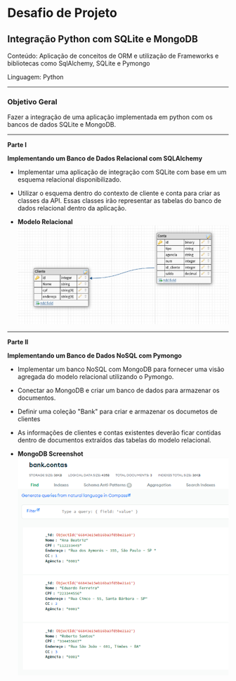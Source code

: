 # **Desafio de Projeto**

## **Integração Python com SQLite e MongoDB**
Conteúdo: Aplicação de conceitos de ORM e utilização de Frameworks e bibliotecas como SqlAlchemy, SQLite e Pymongo

Linguagem: Python

----
### **Objetivo Geral**
Fazer a integração de uma aplicação implementada em python com os bancos de dados SQLite e MongoDB.

----
**Parte I**

**Implementando um Banco de Dados Relacional com SQLAlchemy**

- Implementar uma aplicação de integração com SQLite com base em um esquema relacional disponibilizado.
- Utilizar o esquema dentro do contexto de cliente e conta para criar as classes da API. Essas classes irão representar as tabelas do banco de dados relacional dentro da aplicação.

- **Modelo Relacional**
![modelo-relacional](modelo-relacional.png)

----
**Parte II**

**Implementando um Banco de Dados NoSQL com Pymongo**

- Implementar um banco NoSQL com MongoDB para fornecer uma visão agregada do modelo relacional utilizando o Pymongo.

- Conectar ao MongoDB e criar um banco de dados para armazenar os documentos.

- Definir uma coleção "Bank" para criar e armazenar os documetos de clientes

- As informações de clientes e contas existentes deverão ficar contidas dentro de documentos extraídos das tabelas do modelo relacional.

- **MongoDB Screenshot**
![documentos-mongodb](MongoDBScreenShot.png)
